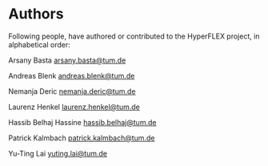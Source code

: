 # Authors

Following people, have authored or contributed to the HyperFLEX project, in alphabetical order:

Arsany Basta <arsany.basta@tum.de>

Andreas Blenk <andreas.blenk@tum.de>

Nemanja Deric <nemanja.deric@tum.de>

Laurenz Henkel <laurenz.henkel@tum.de>

Hassib Belhaj Hassine <hassib.belhaj@tum.de>

Patrick Kalmbach <patrick.kalmbach@tum.de>

Yu-Ting Lai <yuting.lai@tum.de>